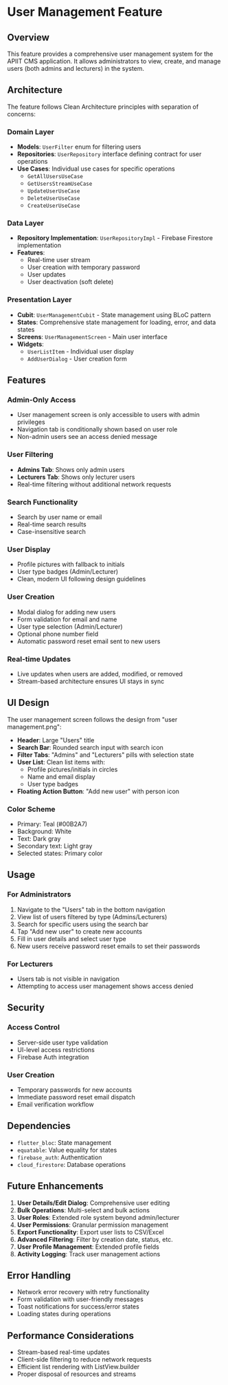 # User Management Feature

## Overview
This feature provides a comprehensive user management system for the APIIT CMS application. It allows administrators to view, create, and manage users (both admins and lecturers) in the system.

## Architecture

The feature follows Clean Architecture principles with separation of concerns:

### Domain Layer
- **Models**: `UserFilter` enum for filtering users
- **Repositories**: `UserRepository` interface defining contract for user operations
- **Use Cases**: Individual use cases for specific operations
  - `GetAllUsersUseCase`
  - `GetUsersStreamUseCase`
  - `UpdateUserUseCase`
  - `DeleteUserUseCase`
  - `CreateUserUseCase`

### Data Layer
- **Repository Implementation**: `UserRepositoryImpl` - Firebase Firestore implementation
- **Features**: 
  - Real-time user stream
  - User creation with temporary password
  - User updates
  - User deactivation (soft delete)

### Presentation Layer
- **Cubit**: `UserManagementCubit` - State management using BLoC pattern
- **States**: Comprehensive state management for loading, error, and data states
- **Screens**: `UserManagementScreen` - Main user interface
- **Widgets**: 
  - `UserListItem` - Individual user display
  - `AddUserDialog` - User creation form

## Features

### Admin-Only Access
- User management screen is only accessible to users with admin privileges
- Navigation tab is conditionally shown based on user role
- Non-admin users see an access denied message

### User Filtering
- **Admins Tab**: Shows only admin users
- **Lecturers Tab**: Shows only lecturer users
- Real-time filtering without additional network requests

### Search Functionality
- Search by user name or email
- Real-time search results
- Case-insensitive search

### User Display
- Profile pictures with fallback to initials
- User type badges (Admin/Lecturer)
- Clean, modern UI following design guidelines

### User Creation
- Modal dialog for adding new users
- Form validation for email and name
- User type selection (Admin/Lecturer)
- Optional phone number field
- Automatic password reset email sent to new users

### Real-time Updates
- Live updates when users are added, modified, or removed
- Stream-based architecture ensures UI stays in sync

## UI Design

The user management screen follows the design from "user management.png":

- **Header**: Large "Users" title
- **Search Bar**: Rounded search input with search icon
- **Filter Tabs**: "Admins" and "Lecturers" pills with selection state
- **User List**: Clean list items with:
  - Profile pictures/initials in circles
  - Name and email display
  - User type badges
- **Floating Action Button**: "Add new user" with person icon

### Color Scheme
- Primary: Teal (#00B2A7)
- Background: White
- Text: Dark gray
- Secondary text: Light gray
- Selected states: Primary color

## Usage

### For Administrators
1. Navigate to the "Users" tab in the bottom navigation
2. View list of users filtered by type (Admins/Lecturers)
3. Search for specific users using the search bar
4. Tap "Add new user" to create new accounts
5. Fill in user details and select user type
6. New users receive password reset emails to set their passwords

### For Lecturers
- Users tab is not visible in navigation
- Attempting to access user management shows access denied

## Security

### Access Control
- Server-side user type validation
- UI-level access restrictions
- Firebase Auth integration

### User Creation
- Temporary passwords for new accounts
- Immediate password reset email dispatch
- Email verification workflow

## Dependencies

- `flutter_bloc`: State management
- `equatable`: Value equality for states
- `firebase_auth`: Authentication
- `cloud_firestore`: Database operations

## Future Enhancements

1. **User Details/Edit Dialog**: Comprehensive user editing
2. **Bulk Operations**: Multi-select and bulk actions
3. **User Roles**: Extended role system beyond admin/lecturer
4. **User Permissions**: Granular permission management
5. **Export Functionality**: Export user lists to CSV/Excel
6. **Advanced Filtering**: Filter by creation date, status, etc.
7. **User Profile Management**: Extended profile fields
8. **Activity Logging**: Track user management actions

## Error Handling

- Network error recovery with retry functionality
- Form validation with user-friendly messages
- Toast notifications for success/error states
- Loading states during operations

## Performance Considerations

- Stream-based real-time updates
- Client-side filtering to reduce network requests
- Efficient list rendering with ListView.builder
- Proper disposal of resources and streams
